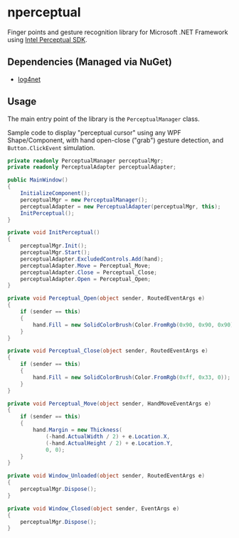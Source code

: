# nperceptual

Finger points and gesture recognition library for
Microsoft .NET Framework using [Intel Perceptual SDK](http://software.intel.com/en-us/vcsource/tools/perceptual-computing-sdk).

## Dependencies (Managed via NuGet)

* [log4net](http://www.nuget.org/packages/log4net)

## Usage

The main entry point of the library is the `PerceptualManager` class.

Sample code to display "perceptual cursor" using any WPF Shape/Component,
with hand open-close ("grab") gesture detection, and `Button.ClickEvent` simulation.

```cs
private readonly PerceptualManager perceptualMgr;
private readonly PerceptualAdapter perceptualAdapter;

public MainWindow()
{
    InitializeComponent();
    perceptualMgr = new PerceptualManager();
    perceptualAdapter = new PerceptualAdapter(perceptualMgr, this);
    InitPerceptual();
}

private void InitPerceptual()
{
    perceptualMgr.Init();
    perceptualMgr.Start();
    perceptualAdapter.ExcludedControls.Add(hand);
    perceptualAdapter.Move = Perceptual_Move;
    perceptualAdapter.Close = Perceptual_Close;
    perceptualAdapter.Open = Perceptual_Open;
}

private void Perceptual_Open(object sender, RoutedEventArgs e)
{
    if (sender == this)
    {
        hand.Fill = new SolidColorBrush(Color.FromRgb(0x90, 0x90, 0x90));
    }
}

private void Perceptual_Close(object sender, RoutedEventArgs e)
{
    if (sender == this)
    {
        hand.Fill = new SolidColorBrush(Color.FromRgb(0xff, 0x33, 0));
    }
}

private void Perceptual_Move(object sender, HandMoveEventArgs e)
{
    if (sender == this)
    {
        hand.Margin = new Thickness(
            (-hand.ActualWidth / 2) + e.Location.X,
            (-hand.ActualHeight / 2) + e.Location.Y,
            0, 0);
    }
}

private void Window_Unloaded(object sender, RoutedEventArgs e)
{
    perceptualMgr.Dispose();
}

private void Window_Closed(object sender, EventArgs e)
{
    perceptualMgr.Dispose();
}
```
